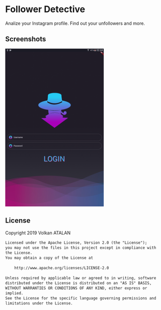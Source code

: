 # Follower Detective

Analize your Instagram profile. Find out your unfollowers and more.

## Screenshots

<img src="https://github.com/volkanatalan/FollowerDetective/blob/master/screenshots/Screenshot_2019-07-02-02-44-09.png" height="500" alt="Login screen"></img>

## License

Copyright 2019 Volkan ATALAN
```
Licensed under the Apache License, Version 2.0 (the "License");
you may not use the files in this project except in compliance with the License.
You may obtain a copy of the License at

    http://www.apache.org/licenses/LICENSE-2.0

Unless required by applicable law or agreed to in writing, software
distributed under the License is distributed on an "AS IS" BASIS,
WITHOUT WARRANTIES OR CONDITIONS OF ANY KIND, either express or implied.
See the License for the specific language governing permissions and
limitations under the License.
```
